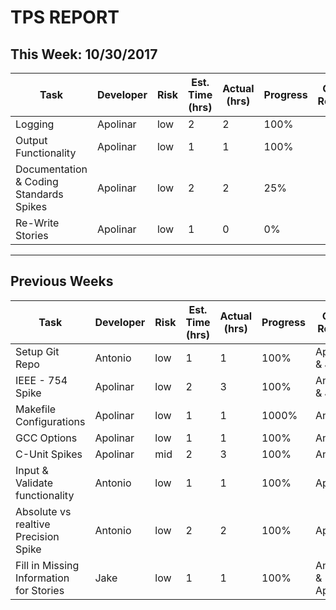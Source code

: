 # TPS REPORT
## This Week: 10/30/2017
Task | Developer | Risk | Est. Time (hrs) | Actual (hrs) | Progress | Code Review
--- | --- | --- | --- | --- | --- | ---
Logging | Apolinar  | low | 2 | 2 | 100% | 
Output Functionality | Apolinar | low | 1 | 1 | 100% | 
Documentation & Coding Standards Spikes | Apolinar | low | 2 | 2 | 25% | 
Re-Write Stories | Apolinar  | low | 1 | 0 | 0% | 
____
## Previous Weeks
Task | Developer | Risk | Est. Time (hrs) | Actual (hrs) | Progress | Code Review
--- | --- | --- | --- | --- | --- | ---
Setup Git Repo | Antonio | low | 1 | 1 | 100% | Apolinar & Jake
IEEE - 754 Spike | Apolinar | low | 2 | 3 | 100% | Antonio & Jake
Makefile Configurations | Apolinar | low | 1 | 1 |  1000% | Antonio
GCC Options  | Apolinar | low | 1 | 1 | 100% | Antonio
C-Unit Spikes  | Apolinar | mid | 2 |  3 | 100% | Antonio
Input & Validate functionality | Antonio | low | 1 | 1 | 100% | Apolinar
Absolute vs realtive Precision Spike | Antonio | low | 2 | 2 | 100% | Apolinar
Fill in Missing Information for Stories | Jake | low | 1 | 1 | 100% | Antonio & Apolinar
